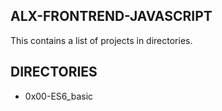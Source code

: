 ## ALX-FRONTREND-JAVASCRIPT
This contains a list of projects in directories.
## DIRECTORIES
- 0x00-ES6_basic
